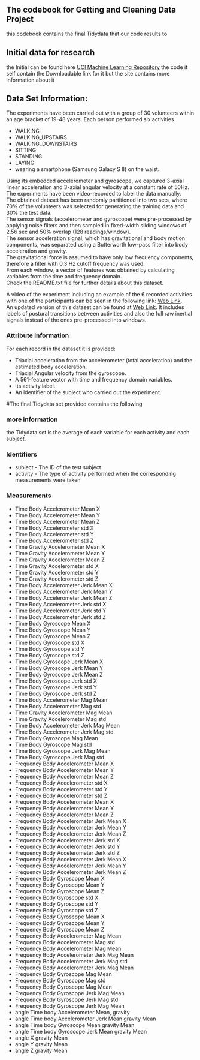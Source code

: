 ## The codebook for Getting and Cleaning Data Project
this codebook contains the final Tidydata that our code results to

## Initial data for research
the Initial can be found here
[UCI Machine Learning Repository](http://archive.ics.uci.edu/ml/datasets/Human+Activity+Recognition+Using+Smartphones)
the code it self contain the Downloadable link for it but the site contains more information about it

## Data Set Information:

The experiments have been carried out with a group of 30 volunteers within an age bracket of 19-48 years. Each person performed six activities

* WALKING
* WALKING_UPSTAIRS
* WALKING_DOWNSTAIRS
* SITTING
* STANDING
* LAYING
* wearing a smartphone (Samsung Galaxy S II) on the waist.

Using its embedded accelerometer and gyroscope, we captured 3-axial linear acceleration and 3-axial angular velocity at a constant rate of 50Hz.  
The experiments have been video-recorded to label the data manually.  
The obtained dataset has been randomly partitioned into two sets, where 70% of the volunteers was selected for generating the training data and 30% the test data.  
The sensor signals (accelerometer and gyroscope) were pre-processed by applying noise filters and then sampled in fixed-width sliding windows of 2.56 sec and 50% overlap (128 readings/window).    
The sensor acceleration signal, which has gravitational and body motion components, was separated using a Butterworth low-pass filter into body acceleration and gravity.   
The gravitational force is assumed to have only low frequency components, therefore a filter with 0.3 Hz cutoff frequency was used.   
From each window, a vector of features was obtained by calculating variables from the time and frequency domain.  
Check the README.txt file for further details about this dataset.    

A video of the experiment including an example of the 6 recorded activities with one of the participants can be seen in the following link: [Web Link](https://www.youtube.com/watch?v=XOEN9W05_4A).  
An updated version of this dataset can be found at [Web Link](http://archive.ics.uci.edu/ml/datasets/Smartphone-Based+Recognition+of+Human+Activities+and+Postural+Transitions). It includes labels of postural transitions between activities and also the full raw inertial signals instead of the ones pre-processed into windows.

### Attribute Information
For each record in the dataset it is provided:
- Triaxial acceleration from the accelerometer (total acceleration) and the estimated body acceleration.
- Triaxial Angular velocity from the gyroscope.
- A 561-feature vector with time and frequency domain variables.
- Its activity label.
- An identifier of the subject who carried out the experiment.

#The final Tidydata set provided contains the following

### more information
the Tidydata set is the average of each variable for each activity and each subject.

### Identifiers

- subject - The ID of the test subject
- activity - The type of activity performed when the corresponding measurements were taken
### Measurements

- Time Body Accelerometer Mean X
- Time Body Accelerometer Mean Y
- Time Body Accelerometer Mean Z
- Time Body Accelerometer std X
- Time Body Accelerometer std Y
- Time Body Accelerometer std Z
- Time Gravity Accelerometer Mean X
- Time Gravity Accelerometer Mean Y
- Time Gravity Accelerometer Mean Z
- Time Gravity Accelerometer std X
- Time Gravity Accelerometer std Y
- Time Gravity Accelerometer std Z
- Time Body Accelerometer Jerk Mean X
- Time Body Accelerometer Jerk Mean Y
- Time Body Accelerometer Jerk Mean Z
- Time Body Accelerometer Jerk std X
- Time Body Accelerometer Jerk std Y
- Time Body Accelerometer Jerk std Z
- Time Body Gyroscope Mean X
- Time Body Gyroscope Mean Y
- Time Body Gyroscope Mean Z
- Time Body Gyroscope std X
- Time Body Gyroscope std Y
- Time Body Gyroscope std Z
- Time Body Gyroscope Jerk Mean X
- Time Body Gyroscope Jerk Mean Y
- Time Body Gyroscope Jerk Mean Z
- Time Body Gyroscope Jerk std X
- Time Body Gyroscope Jerk std Y
- Time Body Gyroscope Jerk std Z
- Time Body Accelerometer Mag Mean
- Time Body Accelerometer Mag std
- Time Gravity Accelerometer Mag Mean
- Time Gravity Accelerometer Mag std
- Time Body Accelerometer Jerk Mag Mean
- Time Body Accelerometer Jerk Mag std
- Time Body Gyroscope Mag Mean
- Time Body Gyroscope Mag std
- Time Body Gyroscope Jerk Mag Mean
- Time Body Gyroscope Jerk Mag std
- Frequency Body Accelerometer Mean X
- Frequency Body Accelerometer Mean Y
- Frequency Body Accelerometer Mean Z
- Frequency Body Accelerometer std X
- Frequency Body Accelerometer std Y
- Frequency Body Accelerometer std Z
- Frequency Body Accelerometer Mean X
- Frequency Body Accelerometer Mean Y
- Frequency Body Accelerometer Mean Z
- Frequency Body Accelerometer Jerk Mean X
- Frequency Body Accelerometer Jerk Mean Y
- Frequency Body Accelerometer Jerk Mean Z
- Frequency Body Accelerometer Jerk std X
- Frequency Body Accelerometer Jerk std Y
- Frequency Body Accelerometer Jerk std Z
- Frequency Body Accelerometer Jerk Mean X
- Frequency Body Accelerometer Jerk Mean Y
- Frequency Body Accelerometer Jerk Mean Z
- Frequency Body Gyroscope Mean X
- Frequency Body Gyroscope Mean Y
- Frequency Body Gyroscope Mean Z
- Frequency Body Gyroscope std X
- Frequency Body Gyroscope std Y
- Frequency Body Gyroscope std Z
- Frequency Body Gyroscope Mean X
- Frequency Body Gyroscope Mean Y
- Frequency Body Gyroscope Mean Z
- Frequency Body Accelerometer Mag Mean
- Frequency Body Accelerometer Mag std
- Frequency Body Accelerometer Mag Mean
- Frequency Body Accelerometer Jerk Mag Mean
- Frequency Body Accelerometer Jerk Mag std
- Frequency Body Accelerometer Jerk Mag Mean
- Frequency Body Gyroscope Mag Mean
- Frequency Body Gyroscope Mag std
- Frequency Body Gyroscope Mag Mean
- Frequency Body Gyroscope Jerk Mag Mean
- Frequency Body Gyroscope Jerk Mag std
- Frequency Body Gyroscope Jerk Mag Mean
- angle Time body Accelerometer Mean, gravity
- angle Time body Accelerometer Jerk Mean gravity Mean
- angle Time body Gyroscope Mean gravity Mean
- angle Time body Gyroscope Jerk Mean gravity Mean
- angle X gravity Mean
- angle Y gravity Mean
- angle Z gravity Mean

